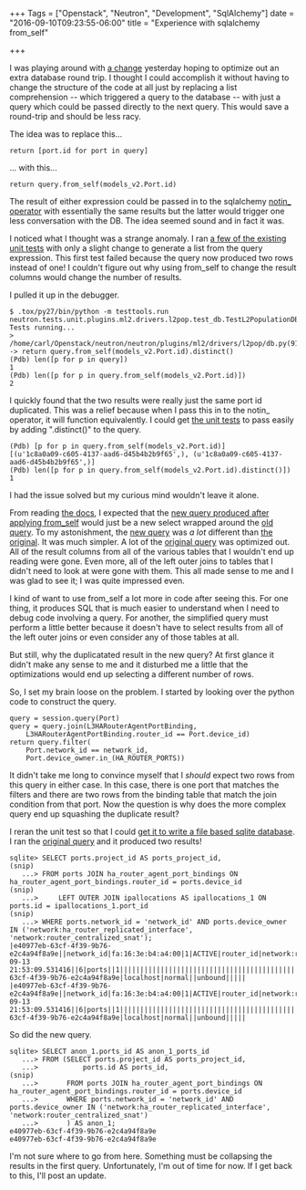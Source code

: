 +++
Tags = ["Openstack", "Neutron", "Development", "SqlAlchemy"]
date = "2016-09-10T09:23:55-06:00"
title = "Experience with sqlalchemy from_self"

+++

I was playing around with [a change][change] yesterday hoping to
optimize out an extra database round trip. I thought I could accomplish
it without having to change the structure of the code at all just by
replacing a list comprehension -- which triggered a query to the
database -- with just a query which could be passed directly to the next
query. This would save a round-trip and should be less racy.

The idea was to replace this...

    return [port.id for port in query]

... with this...

    return query.from_self(models_v2.Port.id)

The result of either expression could be passed in to the sqlalchemy
[notin\_  operator][notin] with essentially the same results but the
latter would trigger one less conversation with the DB. The idea seemed
sound and in fact it was.

I noticed what I thought was a strange anomaly. I ran [a few of the
existing unit tests][unittests] with only a slight change to generate a
list from the query expression. This first test failed because the query
now produced two rows instead of one! I couldn't figure out why using
from_self to change the result columns would change the number of
results.

I pulled it up in the debugger.

    $ .tox/py27/bin/python -m testtools.run neutron.tests.unit.plugins.ml2.drivers.l2pop.test_db.TestL2PopulationDBTestCase.test__get_ha_router_interface_ids_with_ha_dvr_snat_port
    Tests running...
    > /home/carl/Openstack/neutron/neutron/plugins/ml2/drivers/l2pop/db.py(91)_get_ha_router_interface_ids()
    -> return query.from_self(models_v2.Port.id).distinct()
    (Pdb) len([p for p in query])
    1
    (Pdb) len([p for p in query.from_self(models_v2.Port.id)])
    2

I quickly found that the two results were really just the same port id
duplicated. This was a relief because when I pass this in to the notin\_
operator, it will function equivalently. I could get [the unit
tests][unittests] to pass easily by adding ".distinct()" to the query.

    (Pdb) [p for p in query.from_self(models_v2.Port.id)]
    [(u'1c8a0a09-c605-4137-aad6-d45b4b2b9f65',), (u'1c8a0a09-c605-4137-aad6-d45b4b2b9f65',)]
    (Pdb) len([p for p in query.from_self(models_v2.Port.id).distinct()])
    1

I had the issue solved but my curious mind wouldn't leave it alone.

From reading [the docs][fromself], I expected that the [new query
produced after applying from_self][newquery] would just be a new select
wrapped around the [old query][origquery]. To my astonishment, the [new
query][newquery] was *a lot* different than [the original][origquery].
It was much simpler. A lot of the [original query][origquery] was
optimized out. All of the result columns from all of the various tables
that I wouldn't end up reading were gone. Even more, all of the left
outer joins to tables that I didn't need to look at were gone with them.
This all made sense to me and I was glad to see it; I was quite
impressed even.

I kind of want to use from_self a lot more in code after seeing this.
For one thing, it produces SQL that is much easier to understand when I
need to debug code involving a query. For another, the simplified query
must perform a little better because it doesn't have to select results
from all of the left outer joins or even consider any of those tables at
all.

But still, why the duplicatated result in the new query? At first glance
it didn't make any sense to me and it disturbed me a little that the
optimizations would end up selecting a different number of rows.

So, I set my brain loose on the problem. I started by looking over the
python code to construct the query.

    query = session.query(Port)
    query = query.join(L3HARouterAgentPortBinding,
        L3HARouterAgentPortBinding.router_id == Port.device_id)
    return query.filter(
        Port.network_id == network_id,
        Port.device_owner.in_(HA_ROUTER_PORTS))

It didn't take me long to convince myself that I *should* expect two
rows from this query in either case. In this case, there is one port
that matches the filters and there are two rows from the binding table
that match the join condition from that port. Now the question is why
does the more complex query end up squashing the duplicate result?

I reran the unit test so that I could [get it to write a file based
sqlite database][accesssqlite]. I ran the [original query][origquery]
and it produced two results!

    sqlite> SELECT ports.project_id AS ports_project_id,
    (snip)
       ...> FROM ports JOIN ha_router_agent_port_bindings ON ha_router_agent_port_bindings.router_id = ports.device_id
    (snip)
       ...>     LEFT OUTER JOIN ipallocations AS ipallocations_1 ON ports.id = ipallocations_1.port_id
    (snip)
       ...> WHERE ports.network_id = 'network_id' AND ports.device_owner IN ('network:ha_router_replicated_interface', 'network:router_centralized_snat');
    |e40977eb-63cf-4f39-9b76-e2c4a94f8a9e||network_id|fa:16:3e:b4:a4:00|1|ACTIVE|router_id|network:router_centralized_snat|6|||||2016-09-13 21:53:09.531416||6|ports||1||||||||||||||||||||||||||||||||||||||||||||||||||||e40977eb-63cf-4f39-9b76-e2c4a94f8a9e|localhost|normal||unbound|||||
    |e40977eb-63cf-4f39-9b76-e2c4a94f8a9e||network_id|fa:16:3e:b4:a4:00|1|ACTIVE|router_id|network:router_centralized_snat|6|||||2016-09-13 21:53:09.531416||6|ports||1||||||||||||||||||||||||||||||||||||||||||||||||||||e40977eb-63cf-4f39-9b76-e2c4a94f8a9e|localhost|normal||unbound|||||

So did the new query.

    sqlite> SELECT anon_1.ports_id AS anon_1_ports_id
       ...> FROM (SELECT ports.project_id AS ports_project_id,
       ...>           ports.id AS ports_id,
    (snip)
       ...>       FROM ports JOIN ha_router_agent_port_bindings ON ha_router_agent_port_bindings.router_id = ports.device_id
       ...>       WHERE ports.network_id = 'network_id' AND ports.device_owner IN ('network:ha_router_replicated_interface', 'network:router_centralized_snat')
       ...>       ) AS anon_1;
    e40977eb-63cf-4f39-9b76-e2c4a94f8a9e
    e40977eb-63cf-4f39-9b76-e2c4a94f8a9e

I'm not sure where to go from here. Something must be collapsing the
results in the first query. Unfortunately, I'm out of time for now. If I
get back to this, I'll post an update.

[change]: https://review.openstack.org/#/c/255237/54..55/neutron/plugins/ml2/drivers/l2pop/db.py@90
[fromself]: http://docs.sqlalchemy.org/en/latest/orm/query.html#sqlalchemy.orm.query.Query.from_self
[notin]: http://docs.sqlalchemy.org/en/latest/core/sqlelement.html#sqlalchemy.sql.expression.ColumnElement.notin_
[origquery]: http://paste.openstack.org/show/570958/
[newquery]: http://paste.openstack.org/show/570959/
[unittests]: https://review.openstack.org/#/c/255237/54..55/neutron/tests/unit/plugins/ml2/drivers/l2pop/test_db.py@188
[accesssqlite]: https://github.com/openstack/neutron/commit/98838c491a5dc8c1d349a175401f80f2a912cc35

<!-- vim:set tw=72 ft=markdown: -->
